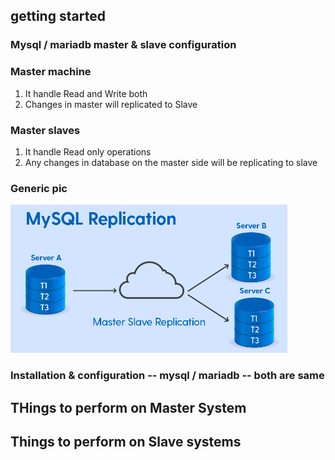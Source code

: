## getting started

### Mysql / mariadb  master & slave configuration 

### Master machine 

<ol>
    <li> It handle Read and Write both </li>
    <li>Changes in master will replicated to Slave </li>
</ol>

### Master slaves  

<ol>
    <li> It handle Read only operations </li>
    <li> Any changes in database on the master side will be replicating to slave </li>
</ol>

### Generic pic 

<img src="mastersl.png">

### Installation & configuration -- mysql / mariadb -- both are same 

## THings to perform on Master System 

## Things to perform on Slave systems

